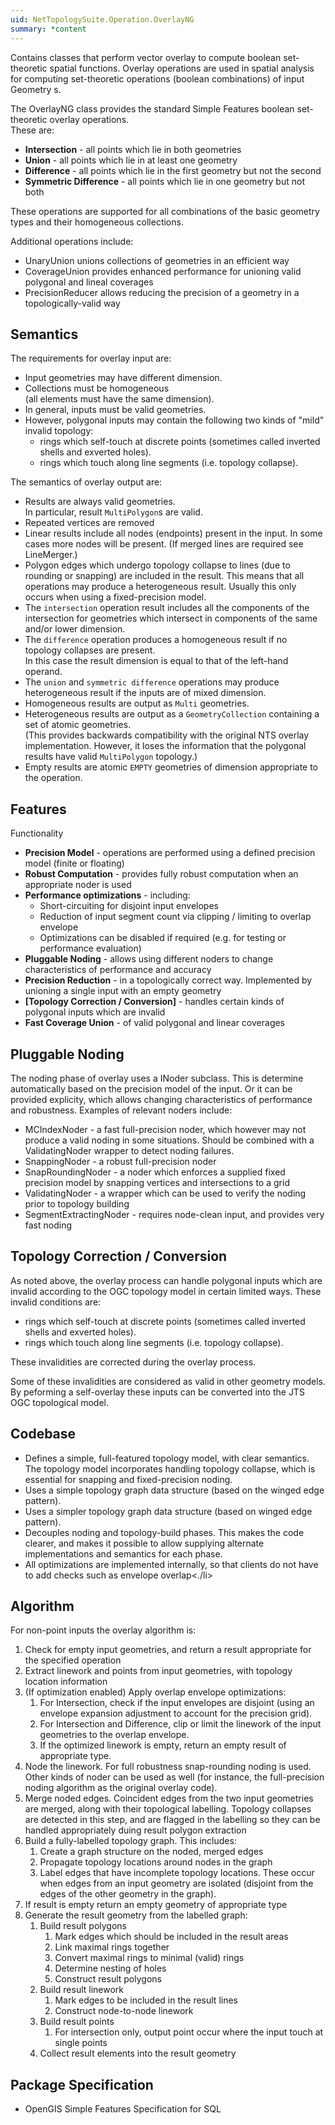 ```yaml
---
uid: NetTopologySuite.Operation.OverlayNG
summary: *content
---
```

Contains classes that perform vector overlay to compute boolean set-theoretic spatial functions.
Overlay operations are used in spatial analysis for computing set-theoretic operations (boolean combinations) of input <xref href="NetTopologySuite.Geometries.Geometry">Geometry</xref> s.

The <xref href="NetTopologySuite.Operation.OverlayNG.OverlayNG">OverlayNG</xref> class provides the standard Simple Features
boolean set-theoretic overlay operations.  
These are:
* **Intersection** - all points which lie in both geometries
* **Union** - all points which lie in at least one geometry
* **Difference** - all points which lie in the first geometry but not the second
* **Symmetric Difference** - all points which lie in one geometry but not both

These operations are supported for all combinations of the basic geometry types and their homogeneous collections.

Additional operations include:

* <xref href="NetTopologySuite.Operation.Union.UnaryUnionOp">UnaryUnion</xref> unions collections of geometries in an efficient way
* <xref href="NetTopologySuite.Operation.OverlayNG.CoverageUnion">CoverageUnion</xref> provides enhanced performance for unioning valid polygonal and lineal coverages
* <xref href="NetTopologySuite.Operation.OverlayNG.PrecisionReducer">PrecisionReducer</xref> allows reducing the precision of a geometry in a topologically-valid way

## Semantics
The requirements for overlay input are:
* Input geometries may have different dimension.
* Collections must be homogeneous   
  (all elements must have the same dimension).
* In general, inputs must be valid geometries.
* However, polygonal inputs may contain the following two kinds of "mild" invalid topology:
  * rings which self-touch at discrete points (sometimes called inverted shells and exverted holes).
  * rings which touch along line segments (i.e. topology collapse).

The semantics of overlay output are:
* Results are always valid geometries.  
  In particular, result `MultiPolygon`s are valid.
* Repeated vertices are removed
* Linear results include all nodes (endpoints) present in the input.
  In some cases more nodes will be present.
  (If merged lines are required see <xref href="NetTopologySuite.Operation.Linemerge.LineMerger">LineMerger</xref>.)
* Polygon edges which undergo topology collapse to lines
  (due to rounding or snapping) are included in the result.
  This means that all operations may produce a heterogeneous result.
  Usually this only occurs when using a fixed-precision model.
* The `intersection` operation result includes all the components of the
  intersection for geometries which intersect in components of the same and/or
  lower dimension.
* The `difference` operation produces a homogeneous result if no topology
  collapses are present.   
  In this case the result dimension is equal to that of the left-hand operand.
* The `union` and `symmetric difference` operations
  may produce heterogeneous result if the inputs are of mixed dimension.
* Homogeneous results are output as `Multi` geometries.
* Heterogeneous results are output as a `GeometryCollection`
  containing a set of atomic geometries.  
  (This provides backwards compatibility
  with the original NTS overlay implementation.
  However, it loses the information that the polygonal results
  have valid `MultiPolygon` topology.)
* Empty results are atomic `EMPTY` geometries of dimension appropriate
  to the operation.

## Features
Functionality
* **Precision Model** - operations are performed using a defined precision model (finite or floating)
* **Robust Computation** - provides fully robust computation when an appropriate noder is used
* **Performance optimizations** - including:
  * Short-circuiting for disjoint input envelopes
  * Reduction of input segment count via clipping / limiting to overlap envelope
  * Optimizations can be disabled if required (e.g. for testing or performance evaluation)
* **Pluggable Noding** - allows using different noders to change characteristics of performance and accuracy
* **Precision Reduction** - in a topologically correct way. Implemented by unioning a single input with an empty geometry
* **[Topology Correction / Conversion]** - handles certain kinds
of polygonal inputs which are invalid
* **Fast Coverage Union** - of valid polygonal and linear coverages

## Pluggable Noding
The noding phase of overlay uses a <xref href="NetTopologySuite.Noding.INoder">INoder</xref> subclass. This is determine automatically based on the precision model of the input. Or it can be provided explicity, which allows changing characteristics of performance and robustness. Examples of relevant noders include:
* <xref href="NetTopologySuite.Noding.MCIndexNoder">MCIndexNoder</xref> - a fast full-precision noder, which however may not produce
a valid noding in some situations. Should be combined with a <xref href="NetTopologySuite.Noding.ValidatingNoder">ValidatingNoder</xref> wrapper to detect
noding failures.
* <xref href="NetTopologySuite.Noding.Snap.SnappingNoder">SnappingNoder</xref> - a robust full-precision noder
* <xref href="NetTopologySuite.Noding.Snapround.SnapRoundingNoder">SnapRoundingNoder</xref> - a noder which enforces a supplied fixed precision model
by snapping vertices and intersections to a grid
* <xref href="NetTopologySuite.Noding.ValidatingNoder">ValidatingNoder</xref> - a wrapper which can be used to verify the noding prior to topology building
* <xref href="NetTopologySuite.Operation.OverlayNG.SegmentExtractingNoder">SegmentExtractingNoder</xref> - requires node-clean input, and provides very fast noding

## Topology Correction / Conversion
As noted above, the overlay process
can handle polygonal inputs which are invalid according to the OGC topology model
in certain limited ways.
These invalid conditions are:
* rings which self-touch at discrete points (sometimes called inverted shells and exverted holes).
* rings which touch along line segments (i.e. topology collapse).

These invalidities are corrected during the overlay process.

Some of these invalidities are considered as valid in other geometry models.
By peforming a self-overlay these inputs can be converted
into the JTS OGC topological model.

## Codebase
* Defines a simple, full-featured topology model, with clear semantics.
  The topology model incorporates handling topology collapse, which is
  essential for snapping and fixed-precision noding.
* Uses a simple topology graph data structure (based on the winged edge pattern).
* Uses a simpler topology graph data structure (based on winged edge pattern).
* Decouples noding and topology-build phases. This makes the code clearer, and makes it possible to allow supplying alternate implementations and semantics for each phase.
* All optimizations are implemented internally, so that clients do not have to add checks such as envelope overlap<./li>

## Algorithm
For non-point inputs the overlay algorithm is:
1. Check for empty input geometries, and return a result appropriate for the specified operation
2. Extract linework and points from input geometries, with topology location information
3. (If optimization enabled) Apply overlap envelope optimizations:
   1. For Intersection, check if the input envelopes are disjoint (using an envelope expansion adjustment to account for the precision grid).
   2. For Intersection and Difference, clip or limit the linework of the input geometries to the overlap envelope.
   3. If the optimized linework is empty, return an empty result of appropriate type.
4. Node the linework. For full robustness snap-rounding noding is used. Other kinds of noder can be used as well (for instance, the full-precision noding algorithm as the original overlay code).
5. Merge noded edges. Coincident edges from the two input geometries are merged, along with their topological labelling. Topology collapses are detected in this step, and are flagged in the labelling so they can be handled appropriately duing result polygon extraction
6. Build a fully-labelled topology graph. This includes:
   1. Create a graph structure on the noded, merged edges
   2. Propagate topology locations around nodes in the graph
   3. Label edges that have incomplete topology locations. These occur when edges from an input geometry are isolated (disjoint from the edges of the other geometry in the graph).
7. If result is empty return an empty geometry of appropriate type
8. Generate the result geometry from the labelled graph:
   1. Build result polygons
      1. Mark edges which should be included in the result areas
      2. Link maximal rings together
      3. Convert maximal rings to minimal (valid) rings
      4. Determine nesting of holes
      5. Construct result polygons
   2. Build result linework
      1. Mark edges to be included in the result lines
      2. Construct node-to-node linework
   3. Build result points
      1. For intersection only, output point occur where the input touch at single points
   4. Collect result elements into the result geometry

## Package Specification
* OpenGIS Simple Features Specification for SQL
